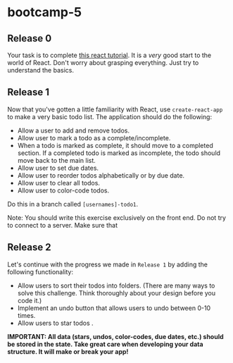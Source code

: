 # bootcamp-5

## Release 0

Your task is to complete [this react tutorial](https://reactjs.org/tutorial/tutorial.html). It is a _very_ good start to the world of React. Don't worry about grasping everything. Just try to understand the basics.

## Release 1

Now that you've gotten a little familiarity with React, use `create-react-app` to make a very basic todo list. The application should do the following:

* Allow a user to add and remove todos.
* Allow user to mark a todo as a complete/incomplete.
* When a todo is marked as complete, it should move to a completed section. If a completed todo is marked as incomplete, the todo should move back to the main list.
* Allow user to set due dates.
* Allow user to reorder todos alphabetically or by due date.
* Allow user to clear all todos.
* Allow user to color-code todos.

Do this in a branch called `[usernames]-todo1`.

Note: You should write this exercise exclusively on the front end. Do not try to connect to a server. Make sure that

## Release 2

Let's continue with the progress we made in `Release 1` by adding the following functionality:

* Allow users to sort their todos into folders. (There are many ways to solve this challenge. Think thoroughly about your design before you code it.)
* Implement an undo button that allows users to undo between 0-10 times.
* Allow users to star todos .

**IMPORTANT: All data (stars, undos, color-codes, due dates, etc.) should be stored in the state. Take great care when developing your data structure. It will make or break your app!**
